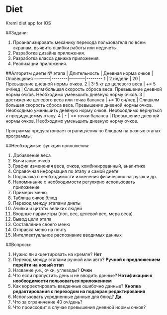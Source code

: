 Diet
====

Kreml diet app for IOS

##Задачи:
1. Проанализировать механику перехода пользователя по всем экранам, выявить ошибки работы или недочеты.
2. Разработка дизайна приложения.
3. Разработка класса движка приложения.
4. Реализации приложения.

##Алгоритм диеты
№ этапа | Длительность | Дневная норма очков | Оповещения
--------|--------|--------|--------
1 | 2 недели | 20 |  Превышение дневной нормы очков.
2 | 3-5 кг до целевого веса |  += 5 оч/нед |  Слишклм большая скорость сброса веса.  Превышение дневной нормы очков. Необходимо уменьшить дневную норму очков.
3 | достижение целевого веса или точка баланса | += 10 оч/нед | Слишклм большая скорость сброса веса.  Превышение дневной нормы очков. Необходимо уменьшить дневную норму очков. Необходлимо вернуться к предидущемму этапу.
4 | - | <= точки баланса | Превышение дневной нормы очков. Необходимо уменьшить дневную норму очков.

Программа предусатривает ограницчения по блюдам на разных этапах программы.

##Необходимые функции приложения:
1. Добавление веса
2. Вычитание очков
3. График изменения веса, очков, комбинированный, аналитика
4. Справочная информация по этапу и самой диете
5. Подсказка о необходимости изменения физических нагрузок и др.
6. Напоминание о необходимости регулярно использовать приложение
7. Примеры меню
8. Таблица очков блюд
9. Переход между этапами диеты
10. Ачивки и цитаты великих людей
11. Входные параметры (пол, вес, целевой вес, мера веса)
12. Вывод цели этапа
13. Составление своего меню
14. Отправка меню на почту
15. Интеллектуальное распознание вводимых данных

##Вопросы:
1. Нужно ли акцентировать на кремле? **Нет**
2. Переход между этапами ручной или авто? **Ручной с предложением перейти на новый этап**
3. Название у.е., очки, углеводы? **Очки**
4. Что если пропустить день и не вводить данные? **Нотификации о необходимости пользоваться приложением**
5. Как корректировать введенные ошибочно данные? **Кнопка редактирования с переходом на подэкран редактирования**
6. Использовать усредненные данные для блюд? **Да**
7. Что за ограничение 40 оч/день?
8. Что происходит в случае превышения дневной нормы очков?

